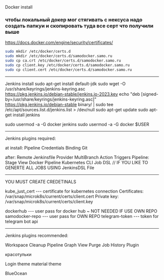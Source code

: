 Docker install
### чтобы локальный докер мог стягивать с нексуса надо создать папкуи и скопировать туда все серт что получили выше
https://docs.docker.com/engine/security/certificates/
```bash
sudo mkdir /etc/docker/certs.d
sudo mkdir /etc/docker/certs.d/samodocker.samo.ru
sudo cp ca.crt /etc/docker/certs.d/samodocker.samo.ru
sudo cp client.key /etc/docker/certs.d/samodocker.samo.ru
sudo cp client.cert /etc/docker/certs.d/samodocker.samo.ru
```

-------------------------------------------------------------------
Jenkins install
sudo apt-get install default-jdk
sudo wget -O /usr/share/keyrings/jenkins-keyring.asc \
  https://pkg.jenkins.io/debian-stable/jenkins.io-2023.key
echo "deb [signed-by=/usr/share/keyrings/jenkins-keyring.asc]" \
  https://pkg.jenkins.io/debian-stable binary/ | sudo tee \
  /etc/apt/sources.list.d/jenkins.list > /dev/null
sudo apt-get update
sudo apt-get install jenkins




sudo usermod -a -G docker jenkins
sudo usermod -a -G docker $USER

---------------------------------------------------------------------
Jenkins plugins required:

at install:
Pipeline
Credentials Binding
Git

after:
Remote Jenkinsfile Provider
MultiBranch Action Triggers
Pipeline: Stage View
Docker Pipeline
Kubernetes CLI
Job DSL  // IF YOU LIKE TO GENERTE ALL JOBS USING JenkinsDSL File

---------------------------------------------------------------------
YOU MUST CREATE CREDETINALS

kube_just_cert --- certificate for kubernetes connection
Certificates: /var/snap/microk8s/current/certs/client.cert
Private key: /var/snap/microk8s/current/certs/client.key

dockerhub --- user pass for docker hub ~ NOT NEEDED IF USE OWN REPO
samodocker-repo --- user pass for OWN REPO
telegram-token --- token for telegram bot api








-----------------------------------------------------------------

Jenkins plugins recommended:

Workspace Cleanup
Pipeline Graph View
Purge Job History Plugin




красотульки 

Login theme
material theme

BlueOcean